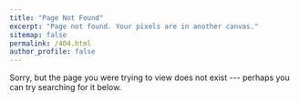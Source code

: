```yaml
---
title: "Page Not Found"
excerpt: "Page not found. Your pixels are in another canvas."
sitemap: false
permalink: /404.html
author_profile: false
---
```


Sorry, but the page you were trying to view does not exist --- perhaps you can try searching for it below.

<script>
  var GOOG_FIXURL_LANG = 'en';
  var GOOG_FIXURL_SITE = '{{ site.url }}'
</script>
<script src="https://linkhelp.clients.google.com/tbproxy/lh/wm/fixurl.js">
</script>

